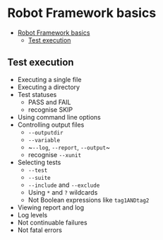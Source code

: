 # Robot Framework basics

- [Robot Framework basics](#robot-framework-basics)
  - [Test execution](#test-execution)

## Test execution

- Executing a single file
- Executing a directory
- Test statuses
  - PASS and FAIL
  - recognise SKIP
- Using command line options
- Controlling output files
  - `--outputdir`
  - `--variable`
  - ~`--log`, `--report`, `--output`~
  - recognise `--xunit`
- Selecting tests
  - `--test`
  - `--suite`
  - `--include` and `--exclude`
  - Using `*` and `?` wildcards
  - Not Boolean expressions like `tag1ANDtag2`
- Viewing report and log
- Log levels
- Not continuable failures
- Not fatal errors
